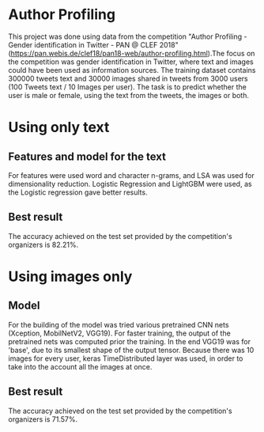 # Author Profiling

This project was done using data from the competition "Author Profiling - Gender identification in Twitter - PAN @ CLEF 2018" (https://pan.webis.de/clef18/pan18-web/author-profiling.html).The focus on the competition was gender identification in Twitter, where text and images could have been used as information sources. The training dataset contains 300000 tweets text and 30000 images shared in tweets from 3000 users (100 Tweets text / 10 Images per user). The task is to predict whether the user is male or female, using the text from the tweets, the images or both.

# Using only text

## Features and model for the text

For features were used word and character n-grams, and LSA was used for dimensionality reduction.
Logistic Regression and LightGBM were used, as the Logistic regression gave better results.

## Best result

The accuracy achieved on the test set provided by the competition's organizers is 82.21%.

# Using images only

## Model
For the building of the model was tried various pretrained CNN nets (Xception, MobilNetV2, VGG19). For faster training, the output of the pretrained nets was computed prior the training.
In the end VGG19 was for 'base', due to its smallest shape of the output tensor. Because there was 10 images for every user, keras TimeDistributed layer was used, in order to take into the account all the images at once.

## Best result

The accuracy achieved on the test set provided by the competition's organizers is 71.57%.
